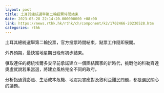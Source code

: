 ```yaml
---
layout: post
title: 土耳其總統選舉第二輪投票時間結束
date: 2023-05-28 22:14:20.000000000 +08:00
link: https://news.rthk.hk/rthk/ch/component/k2/1702466-20230528.htm
categories: rthk
---
```


土耳其總統選舉第二輪投票，官方投票時間結束，點票工作隨即展開。

外界預期，最快當地星期日晚有初步結果。

爭取連任的總統埃爾多安早前承諾建立一個團結國家的新時代，挑戰他的科勒齊達奧盧就說若果當選，將建立風格完全不同的政府。

分析指通貨膨脹、生活成本危機、地震災害應對及敘利亞難民問題，都是選民關心的議題。
